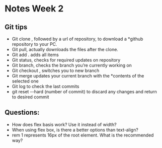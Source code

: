 # Notes Week 2

## Git tips

* Git clone <url>, followed by a url of repository, to download a *github repository to your PC.
* Git pull, actually downloads the files after the clone.
* Git add . adds all items
* Git status, checks for required updates on repository
* Git branch, checks the branch you’re currently working on
* Git checkout <branch name>, switches you to new branch
* Git merge <branch name> updates your current branch with the *contents of the selected one
* Git log to check the last commits
* git reset --hard (number of commit) to discard any changes and return to desired commit



## Questions:

* How does flex basis work? Use it instead of width?
* When using flex box, is there a better options than text-align?
* rem 1 represents 16px of the root element. What is the recommended way?



